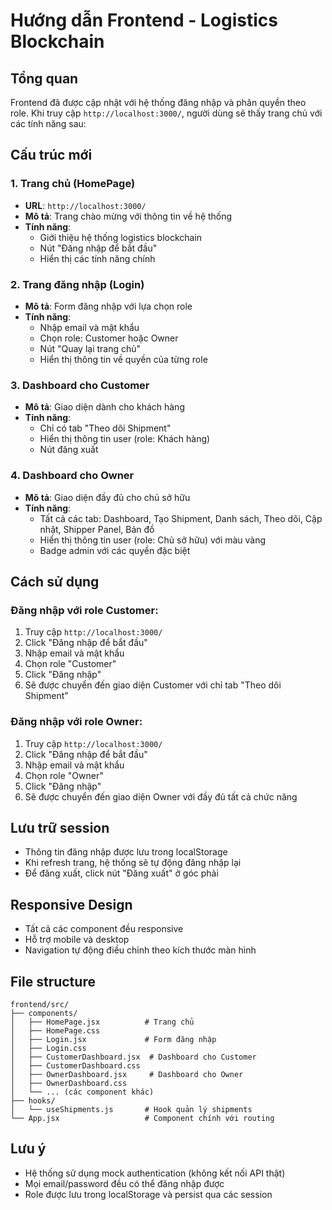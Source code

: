# Hướng dẫn Frontend - Logistics Blockchain

## Tổng quan

Frontend đã được cập nhật với hệ thống đăng nhập và phân quyền theo role. Khi truy cập `http://localhost:3000/`, người dùng sẽ thấy trang chủ với các tính năng sau:

## Cấu trúc mới

### 1. Trang chủ (HomePage)

- **URL**: `http://localhost:3000/`
- **Mô tả**: Trang chào mừng với thông tin về hệ thống
- **Tính năng**:
  - Giới thiệu hệ thống logistics blockchain
  - Nút "Đăng nhập để bắt đầu"
  - Hiển thị các tính năng chính

### 2. Trang đăng nhập (Login)

- **Mô tả**: Form đăng nhập với lựa chọn role
- **Tính năng**:
  - Nhập email và mật khẩu
  - Chọn role: Customer hoặc Owner
  - Nút "Quay lại trang chủ"
  - Hiển thị thông tin về quyền của từng role

### 3. Dashboard cho Customer

- **Mô tả**: Giao diện dành cho khách hàng
- **Tính năng**:
  - Chỉ có tab "Theo dõi Shipment"
  - Hiển thị thông tin user (role: Khách hàng)
  - Nút đăng xuất

### 4. Dashboard cho Owner

- **Mô tả**: Giao diện đầy đủ cho chủ sở hữu
- **Tính năng**:
  - Tất cả các tab: Dashboard, Tạo Shipment, Danh sách, Theo dõi, Cập nhật, Shipper Panel, Bản đồ
  - Hiển thị thông tin user (role: Chủ sở hữu) với màu vàng
  - Badge admin với các quyền đặc biệt

## Cách sử dụng

### Đăng nhập với role Customer:

1. Truy cập `http://localhost:3000/`
2. Click "Đăng nhập để bắt đầu"
3. Nhập email và mật khẩu
4. Chọn role "Customer"
5. Click "Đăng nhập"
6. Sẽ được chuyển đến giao diện Customer với chỉ tab "Theo dõi Shipment"

### Đăng nhập với role Owner:

1. Truy cập `http://localhost:3000/`
2. Click "Đăng nhập để bắt đầu"
3. Nhập email và mật khẩu
4. Chọn role "Owner"
5. Click "Đăng nhập"
6. Sẽ được chuyển đến giao diện Owner với đầy đủ tất cả chức năng

## Lưu trữ session

- Thông tin đăng nhập được lưu trong localStorage
- Khi refresh trang, hệ thống sẽ tự động đăng nhập lại
- Để đăng xuất, click nút "Đăng xuất" ở góc phải

## Responsive Design

- Tất cả các component đều responsive
- Hỗ trợ mobile và desktop
- Navigation tự động điều chỉnh theo kích thước màn hình

## File structure

```
frontend/src/
├── components/
│   ├── HomePage.jsx          # Trang chủ
│   ├── HomePage.css
│   ├── Login.jsx             # Form đăng nhập
│   ├── Login.css
│   ├── CustomerDashboard.jsx  # Dashboard cho Customer
│   ├── CustomerDashboard.css
│   ├── OwnerDashboard.jsx     # Dashboard cho Owner
│   ├── OwnerDashboard.css
│   └── ... (các component khác)
├── hooks/
│   └── useShipments.js       # Hook quản lý shipments
└── App.jsx                   # Component chính với routing
```

## Lưu ý

- Hệ thống sử dụng mock authentication (không kết nối API thật)
- Mọi email/password đều có thể đăng nhập được
- Role được lưu trong localStorage và persist qua các session
